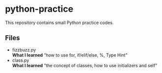 # python-practice
This repository contains small Python practice codes.

## Files
- fizzbuzz.py  
  **What I learned**  "how to use for, if/elif/else,  %,  Type Hint"
- class.py  
  **What I learned**  "the concept of classes, how to use initializers and self"

